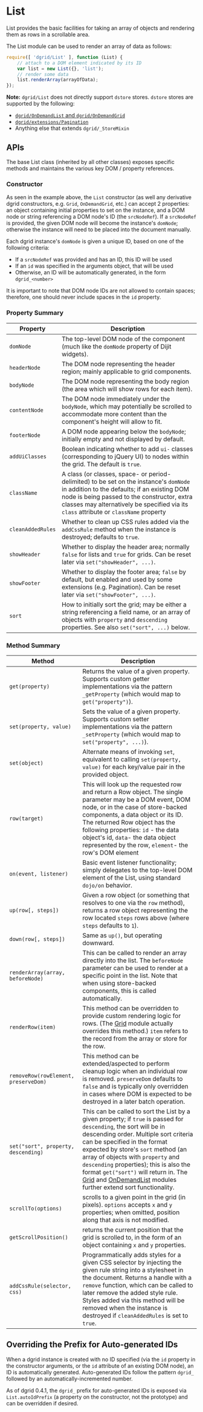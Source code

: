 # List

List provides the basic facilities for taking an array of objects and rendering
them as rows in a scrollable area.

The List module can be used to render an array of data as follows:

```js
require([ 'dgrid/List' ], function (List) {
    // attach to a DOM element indicated by its ID
    var list = new List({}, 'list');
    // render some data
    list.renderArray(arrayOfData);
});
```

**Note:** `dgrid/List` does not directly support `dstore` stores. `dstore` stores are supported by the following:

* [`dgrid/OnDemandList` and `dgrid/OnDemandGrid`](OnDemandList-and-OnDemandGrid.md)
* [`dgrid/extensions/Pagination`](../extensions/Pagination.md)
* Anything else that extends `dgrid/_StoreMixin`

## APIs

The base List class (inherited by all other classes) exposes specific methods
and maintains the various key DOM / property references.

### Constructor

As seen in the example above, the `List` constructor (as well any derivative
dgrid constructors, e.g. `Grid`, `OnDemandGrid`, etc.) can accept 2 properties:
an object containing initial properties to set on the instance, and a DOM node
or string referencing a DOM node's ID (the `srcNodeRef`).
If a `srcNodeRef` is provided, the given DOM node will become the instance's
`domNode`; otherwise the instance will need to be placed into the document manually.

Each dgrid instance's `domNode` is given a unique ID, based on one of the
following criteria:

* If a `srcNodeRef` was provided and has an ID, this ID will be used
* If an `id` was specified in the arguments object, that will be used
* Otherwise, an ID will be automatically generated, in the form `dgrid_<number>`

It is important to note that DOM node IDs are not allowed to contain spaces;
therefore, one should never include spaces in the `id` property.

### Property Summary

Property | Description
-------- | -----------
`domNode` | The top-level DOM node of the component (much like the `domNode` property of Dijit widgets).
`headerNode` | The DOM node representing the header region; mainly applicable to grid components.
`bodyNode` | The DOM node representing the body region (the area which will show rows for each item).
`contentNode` | The DOM node immediately under the `bodyNode`, which may potentially be scrolled to accommodate more content than the component's height will allow to fit.
`footerNode` | A DOM node appearing below the `bodyNode`; initially empty and not displayed by default.
`addUiClasses` | Boolean indicating whether to add `ui-` classes (corresponding to jQuery UI) to nodes within the grid.  The default is `true`.
`className` | A class (or classes, space- or period-delimited) to be set on the instance's `domNode` in addition to the defaults; if an existing DOM node is being passed to the constructor, extra classes may alternatively be specified via its `class` attribute or `className` property
`cleanAddedRules` | Whether to clean up CSS rules added via the `addCssRule` method when the instance is destroyed; defaults to `true`.
`showHeader` | Whether to display the header area; normally `false` for lists and `true` for grids.  Can be reset later via `set("showHeader", ...)`.
`showFooter` | Whether to display the footer area; `false` by default, but enabled and used by some extensions (e.g. Pagination).  Can be reset later via `set("showFooter", ...)`.
`sort` | How to initially sort the grid; may be either a string referencing a field name, or an array of objects with `property` and `descending` properties.  See also `set("sort", ...)` below.

### Method Summary

Method | Description
------ | -------------
`get(property)` | Returns the value of a given property. Supports custom getter implementations via the pattern `_getProperty` (which would map to `get("property")`).
`set(property, value)` | Sets the value of a given property. Supports custom setter implementations via the pattern `_setProperty` (which would map to `set("property", ...)`).
`set(object)` | Alternate means of invoking `set`, equivalent to calling `set(property, value)` for each key/value pair in the provided object.
`row(target)` | This will look up the requested row and return a Row object. The single parameter may be a DOM event, DOM node, or in the case of store-backed components, a data object or its ID. The returned Row object has the following properties: `id` - the data object's id, `data`- the data object represented by the row, `element`- the row's DOM element
`on(event, listener)` | Basic event listener functionality; simply delegates to the top-level DOM element of the List, using standard `dojo/on` behavior.
`up(row[, steps])` | Given a row object (or something that resolves to one via the `row` method), returns a row object representing the row located `steps` rows above (where `steps` defaults to `1`).
`down(row[, steps])` | Same as `up()`, but operating downward.
`renderArray(array, beforeNode)` | This can be called to render an array directly into the list.  The `beforeNode` parameter can be used to render at a specific point in the list.  Note that when using store-backed components, this is called automatically.
`renderRow(item)` | This method can be overridden to provide custom rendering logic for rows.  (The [Grid](Grid.md) module actually overrides this method.) `item` refers to the record from the array or store for the row.
`removeRow(rowElement, preserveDom)` | This method can be extended/aspected to perform cleanup logic when an individual row is removed.  `preserveDom` defaults to `false` and is typically only overridden in cases where DOM is expected to be destroyed in a later batch operation.
`set("sort", property, descending)` | This can be called to sort the List by a given property; if `true` is passed for `descending`, the sort will be in descending order. Multiple sort criteria can be specified in the format expected by store's `sort` method (an array of objects with `property` and `descending` properties); this is also the format `get("sort")` will return in. The [Grid](Grid.md) and [OnDemandList](OnDemandList-and-OnDemandGrid.md) modules further extend sort functionality.
`scrollTo(options)` | scrolls to a given point in the grid (in pixels).  `options` accepts `x` and `y` properties; when omitted, position along that axis is not modified.
`getScrollPosition()` | returns the current position that the grid is scrolled to, in the form of an object containing `x` and `y` properties.
`addCssRule(selector, css)` | Programmatically adds styles for a given CSS selector by injecting the given rule string into a stylesheet in the document.  Returns a handle with a `remove` function, which can be called to later remove the added style rule.  Styles added via this method will be removed when the instance is destroyed if `cleanAddedRules` is set to `true`.

## Overriding the Prefix for Auto-generated IDs

When a dgrid instance is created with no ID specified (via the `id` property in the constructor arguments, or the
`id` attribute of an existing DOM node), an ID is automatically generated.  Auto-generated IDs follow the pattern
`dgrid_` followed by an automatically-incremented number.

As of dgrid 0.4.1, the `dgrid_` prefix for auto-generated IDs is exposed via `List.autoIdPrefix` (a property on the
constructor, not the prototype) and can be overridden if desired.
